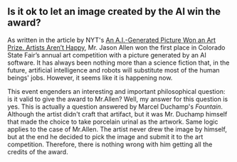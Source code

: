 ## Is it ok to let an image created by the AI win the award?
As written in the article by NYT's [An A.I.-Generated Picture Won an Art Prize. Artists Aren’t Happy](https://www.nytimes.com/2022/09/02/technology/ai-artificial-intelligence-artists.html), Mr. Jason Allen  won the first place in Colorado State Fair’s annual art competition with a picture generated by an AI software. It has always been nothing more than a science fiction that, in the future, artificial intelligence and robots will substitute most of the human beings' jobs. However, it seems like it is happening now.


This event engenders an interesting and important philosophical question: is it valid to give the award to Mr.Allen? Well, my answer for this question is yes. This is actually a question answered by Marcel Duchamp's *Fountain*. Although the artist didn't craft that artifact, but it was Mr. Duchamp himself that made the choice to take porcelain urinal as the artwork. Same logic applies to the case of Mr.Allen. The artist never drew the image by himself, but at the end he decided to pick the image and submit it to the art competition. Therefore, there is nothing wrong with him getting all the credits of the award.


